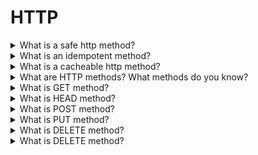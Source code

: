 # HTTP

<details>
  <summary>What is a safe http method?</summary>

An HTTP method is safe if it doesn't alter the state of the server. In other words, a method is safe if it leads to a read-only operation. Several common HTTP methods are safe: GET, HEAD, or OPTIONS. All safe methods are also idempotent, but not all idempotent methods are safe. For example, PUT and DELETE are both idempotent but unsafe.

[More >>](https://developer.mozilla.org/en-US/docs/Glossary/Safe/HTTP)

</details>

<details>
  <summary>What is an idempotent method?</summary>

An HTTP method is idempotent if an identical request can be made once or several times in a row with the same effect while leaving the server in the same state. In other words, an idempotent method should not have any side effects — unless those side effects are also idempotent. Implemented correctly, the GET, HEAD, PUT, and DELETE methods are idempotent, but not the POST method. All safe methods are also idempotent.

[More >>](https://developer.mozilla.org/en-US/docs/Glossary/Idempotent)

</details>

<details>
  <summary>What is a cacheable http method?</summary>

A cacheable response is an HTTP response that can be cached, that is stored to be retrieved and used later, saving a new request to the server.

[More >>](https://developer.mozilla.org/en-US/docs/Glossary/cacheable)

</details>

<details>
  <summary>What are HTTP methods? What methods do you know?</summary>

HTTP describes a set of request methods that demonstrate what action is needed. There are the following methods:

`GET` - to request source view. It is possible only to get data;

`HEAD` - the same as the GET but without response;

`POST` - to send subjects to a server and often require changes of the server state or side effects;

`PUT` - to replace all parts of an existed subject;

`PATCH` - to update only part of an existed subject;

`DELETE` - to remove data;

`CONNECT` - to create a connection between server and client;

`OPTIONS` - to get source description;

`TRACE` - to request test a message from a server.

[More >>](https://developer.mozilla.org/en-US/docs/Web/HTTP/Methods)

</details>

<details>
  <summary>What is GET method?</summary>

The HTTP GET method requests a representation of the specified resource.

| Option                       | Value |
| ---------------------------- | ----- |
| Request has body             | No    |
| Successful response has body | Yes   |
| Safe                         | Yes   |
| Idempotent                   | Yes   |
| Cacheable                    | Yes   |
| Allowed in HTML forms        | Yes   |

[More >>](https://developer.mozilla.org/en-US/docs/Web/HTTP/Methods/GET)

</details>

<details>
  <summary>What is HEAD method?</summary>

The HTTP HEAD method requests the headers that would be returned if the HEAD request's URL was instead requested with the HTTP GET method. For example, if a URL might produce a large download, a HEAD request could read its Content-Length header to check the filesize without actually downloading the file.

| Option                       | Value |
| ---------------------------- | ----- |
| Request has body             | No    |
| Successful response has body | No    |
| Safe                         | Yes   |
| Idempotent                   | Yes   |
| Cacheable                    | Yes   |
| Allowed in HTML forms        | No    |

[More >>](https://developer.mozilla.org/en-US/docs/Web/HTTP/Methods/HEAD)

</details>

<details>
  <summary>What is POST method?</summary>

The HTTP POST method sends data to the server. The type of the body of the request is indicated by the Content-Type header.

| Option                       | Value                                     |
| ---------------------------- | ----------------------------------------- |
| Request has body             | Yes                                       |
| Successful response has body | Yes                                       |
| Safe                         | No                                        |
| Idempotent                   | No                                        |
| Cacheable                    | Only if freshness information is included |
| Allowed in HTML forms        | Yes                                       |

[More >>](https://developer.mozilla.org/en-US/docs/Web/HTTP/Methods/POST)

</details>

<details>
  <summary>What is PUT method?</summary>

The HTTP PUT request method creates a new resource or replaces a representation of the target resource with the request payload.

| Option                       | Value |
| ---------------------------- | ----- |
| Request has body             | Yes   |
| Successful response has body | May   |
| Safe                         | No    |
| Idempotent                   | Yes   |
| Cacheable                    | No    |
| Allowed in HTML forms        | No    |

[More >>](https://developer.mozilla.org/en-US/docs/Web/HTTP/Methods/PUT)

</details>

<details>
  <summary>What is DELETE method?</summary>

The HTTP DELETE request method deletes the specified resource.

| Option                       | Value |
| ---------------------------- | ----- |
| Request has body             | May   |
| Successful response has body | May   |
| Safe                         | No    |
| Idempotent                   | Yes   |
| Cacheable                    | No    |
| Allowed in HTML forms        | No    |

[More >>](https://developer.mozilla.org/en-US/docs/Web/HTTP/Methods/DELETE)

</details>

<details>
  <summary>What is DELETE method?</summary>

The HTTP DELETE request method deletes the specified resource.

| Option                       | Value |
| ---------------------------- | ----- |
| Request has body             | May   |
| Successful response has body | May   |
| Safe                         | No    |
| Idempotent                   | Yes   |
| Cacheable                    | No    |
| Allowed in HTML forms        | No    |

[More >>](https://developer.mozilla.org/en-US/docs/Web/HTTP/Methods/DELETE)

</details>
